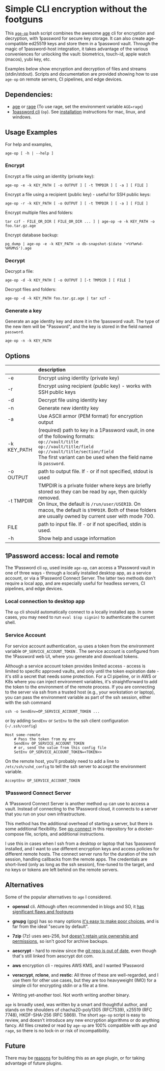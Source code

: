 # Simple CLI encryption without the footguns

This [`age-op`](./age-op) bash script combines the awesome [age](https://github.com/FiloSottile/age) cli for encryption and decryption, with 1password for secure key storage.
It can also create age-compatible ed25519 keys and store them in a 1password vault. 
Through the magic of 1password-host integration, it takes advantage of the various conveniences for unlocking the vault: biometrics, touch-id, apple watch (macos), yubi key, etc.

Examples below show encryption and decryption of files and streams (stdin/stdout).
Scripts and documentation are provided showing how to use `age-op` on remote servers, CI pipelines, and edge devices.

## Dependencies:

- [age](https://github.com/FiloSottile/age) or [rage](https://github.com/str4d/rage) (To use rage, set the environment variable `AGE=rage`)
- [1password cli](https://developer.1password.com/docs/cli/) (`op`). See [installation](https://developer.1password.com/docs/cli/get-started#install) instructions for mac, linux, and windows.


## Usage Examples

For help and examples,

```
age-op [ -h | --help ]
```
 

### Encrypt 

Encrypt a file using an identity (private key):

```shell
age-op -e -k KEY_PATH [ -o OUTPUT ] [ -t TMPDIR ] [ -a ] [ FILE ]
```

Encrypt a file using a recipient (public key) - useful for SSH public keys:

```shell
age-op -r -k KEY_PATH [ -o OUTPUT ] [ -t TMPDIR ] [ -a ] [ FILE ]
```
  
Encrypt multiple files and folders:

```shell
tar czf - FILE_OR_DIR [ FILE_OR_DIR ... ] | age-op -e -k KEY_PATH -o foo.tar.gz.age
```

Encrypt database backup:

```shell
pg_dump | age-op -e -k KEY_PATH -o db-snapshot-$(date '+%Y%m%d-%H%M%S').age 
```

### Decrypt

Decrypt a file:

```shell
age-op -d -k KEY_PATH [ -o OUTPUT ] [-t TMPDIR ] [ FILE ]
```
  
Decrypt files and folders:

```shell
age-op -d -k KEY_PATH foo.tar.gz.age | tar xzf -
```

### Generate a key

Generate an age identity key and store it in the 1password vault. The type of the new item will be "Password", and the key is stored in the field named `password`.

```shell
age-op -n -k KEY_PATH
```

## Options

|             | description                                                                                                                                                                                                                                                              |
|:------------|:-------------------------------------------------------------------------------------------------------------------------------------------------------------------------------------------------------------------------------------------------------------------------|
| -e          | Encrypt using identity (private key)                                                                                                                                                                                                                                     |
| -r          | Encrypt using recipient (public key) - works with SSH public keys                                                                                                                                                                                                        |
| -d          | Decrypt file using identity key                                                                                                                                                                                                                                          |
| -n          | Generate new identity key                                                                                                                                                                                                                                                |
| -a          | Use ASCII armor (PEM format) for encryption output                                                                                                                                                                                                                       |
| -k KEY_PATH | (required) path to key in a 1Password vault, in one of the following formats:<br/>`op://vault/title`<br/>`op://vault/title/field`<br/>`op://vault/title/section/field`<br/>The first variant can be used when the field name is `password`.                              |
| -o OUTPUT   | path to output file. If `-` or if not specified, stdout is used                                                                                                                                                                                                          |
| -t TMPDIR   | TMPDIR is a private folder where keys are briefly stored so they can be read by `age`, then quickly removed.<br/>On linux, the default is `/run/user/USERID`. On macos, the default is `$TMPDIR`. Both of these folders are usually owned by current user with mode 700. |
| FILE        | path to input file. If `-` or if not specified, stdin is used.                                                                                                                                                                                                           |
| -h          | Show help and usage information                                                                                                                                                                                                                                          |


## 1Password access: local and remote

The 1Password cli `op`, used inside `age-op`, can access a 1Password vault in one of three ways - through a locally installed desktop app, as a service account, or via a 1Password Connect Server.
The latter two methods don't require a local app, and are especially useful for headless servers, CI pipelines, and edge devices.


### Local connection to desktop app

The `op` cli should automatically connect to a locally installed app. In some cases, you may need to run 
`eval $(op signin)` to authenticate the current shell.


### Service Account

For service account authentication, `op` uses a token from 
the environment variable `OP_SERVICE_ACCOUNT_TOKEN` . The service account
is configured from the 1Password web UI, where you generate and download tokens.

Although a service account token provides limited access - access is limited to specific approved vaults, and only
until the token expiration date - it's still a secret that needs some protection.
For a CI pipeline, or in AWS or K8s where you can inject environment variables, it's straightforward
to add the token to the environment of the remote process.
If you are connecting to the server via ssh from a trusted host (e.g., your workstation or laptop), you can pass the environment variable
as part of the ssh session, either with the ssh command

```shell
ssh -o SendEnv=OP_SERVICE_ACCOUNT_TOKEN ...
```

or by adding `SendEnv` or `SetEnv` to the ssh client configuration (`~/.ssh/config`)

```
Host some-remote
    # Pass the token from my env
    SendEnv OP_SERVICE_ACCOUNT_TOKEN
    # or, send the value from this config file
    SetEnv OP_SERVICE_ACCOUNT_TOKEN=<TOKEN<>
```

On the remote host, you'll probably need to add a line to `/etc/ssh/sshd_config` to tell the ssh server to accept the environment variable.

```
AcceptEnv OP_SERVICE_ACCOUNT_TOKEN
```

### 1Password Connect Server

A 1Password Connect Server is another method `op` can use to access a vault.
Instead of connecting to the 1Password cloud, it connects to a server that you run on your own infrastructure.  

This method has the additional overhead of starting a server, but there is some additional flexibility.
See [op-connect](./op-connect) in this repository for a docker-compose file, scripts, and additional instructions.

I use this in cases when I ssh from a desktop or laptop that has 1password installed,
and I want to use different encryption keys and access policies for different remote hosts. The connect server runs for the duration of the ssh session,
handling callbacks from the remote apps. The credentials are short-lived
(only as long as the ssh session), fine-tuned to the target, and no keys or tokens are left behind on the remote servers.
 

## Alternatives

Some of the popular alternatives to `age` I considered.

- __openssl__ cli. Although often recommended in blogs and SO, it [has significant flaws and footguns](https://security.stackexchange.com/questions/182277/is-openssl-aes-256-cbc-encryption-safe-for-offsite-backup)

- __gnupg__ (gpg) has so many options [it's easy to make poor choices](https://github.com/FiloSottile/age/discussions/432), and is far from the ideal "secure by default".

- __7zip__ (7z) uses aes-256, but [doesn't retain unix ownership and permissions](https://www.redhat.com/sysadmin/encrypting-decrypting-7zip), so isn't good for archive backups.

- __aescrypt__ - hard to review since the [git repo is out of date](https://github.com/paulej/AESCrypt), even though that's still linked from aescrypt dot com.

- __aws__ encryption cli - requires AWS KMS, and I wanted 1Password

- __veracrypt__, __rclone__, and __restic__: All three of these are well-regarded, and I use them for other use cases, but they are too heavyweight (IMO) for a simple cli for encrypting stdin or a file at a time.

- Writing yet-another tool. Not worth writing another binary.

`age` is broadly used, was written by a smart and thoughtful author, and stands on the shoulders of chacha20-poly1305 (RFC7539), x25519 (RFC 7748), HKDF-SHA-256 (RFC 5869).
The short `age-op` script is easy to review, and doesn't introduce any new encryption algorithms or do anything fancy. 
All files created or read by `age-op` are 100% compatible with `age` and `rage`, so there is no lock-in or risk of incompatibility.


## Future

There may be [reasons](https://github.com/stevelr/age-op/issues/1) for building this as an age plugin, or for taking advantage of future plugins. 
